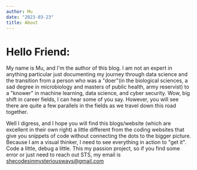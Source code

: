 ```yaml
---
author: Mu
date: "2023-03-23"
title: About
---
```


# Hello Friend:

My name is Mu, and I'm the author of this blog. I am not an expert in anything particular just documenting my journey through data science and the transition from a person who was a "doer"(in the biological sciences, a sad degree in microbiology and masters of public health, army reservist) to a "knower" in machine learning, data science, and cyber security. Wow, big shift in career fields, I can hear some of you say. However, you will see there are quite a few parallels in the fields as we travel down this road together.  

Well I digress, and I hope you will find this blogs/website (which are excellent in their own right) a little different from the coding websites that give you snippets of code without connecting the dots to the bigger picture. Because I am a visual thinker, I need to see everything in action to "get it". Code a little, debug a little. This my passion project, so if you find some error or just need to reach out STS, my email is shecodesinmysteriousways@gmail.com



